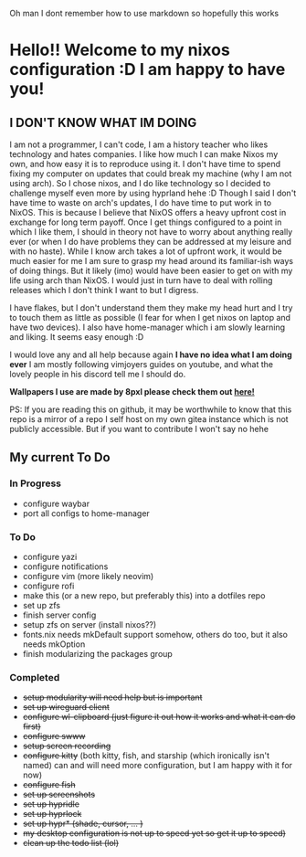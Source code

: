 Oh man I dont remember how to use markdown so hopefully this works

# Hello!! Welcome to my nixos configuration :D I am happy to have you!
## I DON'T KNOW WHAT IM DOING
I am not a programmer, I can't code, I am a history teacher who likes technology and hates companies. 
I like how much I can make Nixos my own, and how easy it is to reproduce using it.  I don't have time to spend fixing my computer on updates that could break my machine (why I am not using arch).  So I chose nixos, and I do like technology so I decided to challenge myself even more by using hyprland hehe :D Though I said I don't have time to waste on arch's updates, I do have time to put work in to NixOS.  This is because I believe that NixOS offers a heavy upfront cost in exchange for long term payoff.  Once I get things configured to a point in which I like them, I should in theory not have to worry about anything really ever (or when I do have problems they can be addressed at my leisure and with no haste).  While I know arch takes a lot of upfront work, it would be much easier for me I am sure to grasp my head around its familiar-ish ways of doing things.  But it likely (imo) would have been easier to get on with my life using arch than NixOS.  I would just in turn have to deal with rolling releases which I don't think I want to but I digress.

I have flakes, but I don't understand them they make my head hurt and I try to touch them as little as possible (I fear for when I get nixos on laptop and have two devices).  I also have home-manager which i am slowly learning and liking.  It seems easy enough :D 

I would love any and all help because again **I have no idea what I am doing ever** I am mostly following vimjoyers guides on youtube, and what the lovely people in his discord tell me I should do.  

**Wallpapers I use are made by 8pxl please check them out [here!](https://8pxl.co)**

PS: If you are reading this on github, it may be worthwhile to know that this repo is a mirror of a repo I self host on my own gitea instance which is not publicly accessible.  But if you want to contribute I won't say no hehe

## My current To Do

### In Progress
- configure waybar
- port all configs to home-manager

### To Do
- configure yazi
- configure notifications
- configure vim (more likely neovim)
- configure rofi
- make this (or a new repo, but preferably this) into a dotfiles repo
- set up zfs
- finish server config
- setup zfs on server (install nixos??)
- fonts.nix needs mkDefault support somehow, others do too, but it also needs mkOption 
- finish modularizing the packages group

### Completed
- ~~setup modularity will need help but is important~~ 
- ~~set up wireguard client~~
- ~~configure wl-clipboard (just figure it out how it works and what it can do first)~~
- ~~configure swww~~
- ~~setup screen recording~~ 
- ~~configure kitty~~ (both kitty, fish, and starship (which ironically isn't named) can and will need more configuration, but I am happy with it for now) 
- ~~configure fish~~
- ~~set up screenshots~~
- ~~set up hypridle~~
- ~~set up hyprlock~~
- ~~set up hypr* (shade, cursor, ... )~~
- ~~my desktop configuration is not up to speed yet so get it up to speed)~~
- ~~clean up the todo list (lol)~~
